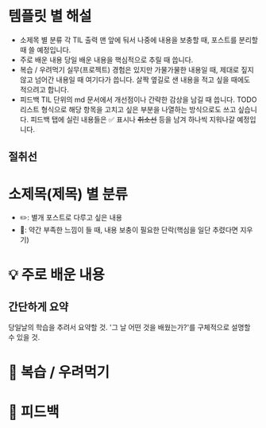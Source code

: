 # 템플릿 별 해설
- 소제목 별 분류
  각 TIL 출력 맨 앞에 둬서 나중에 내용을 보충할 때, 포스트를 분리할 때 쓸 예정입니다.
- 주로 배운 내용
  당일 배운 내용을 핵심적으로 추릴 때 씁니다.
- 복습 / 우려먹기
  실무(프로젝트) 경험은 있지만 가물가물한 내용일 때, 제대로 짚지 않고 넘어간 내용일 때 여기다가 씁니다. 살짝 옆길로 샌 내용을 적고 싶을 때에도 적으려고 합니다.
- 피드백
  TIL 단위의 md 문서에서 개선점이나 간략한 감상을 남길 때 씁니다. TODO 리스트 형식으로 해당 항목을 고치고 싶은 부분을 나열하는 방식으로도 쓰고 싶습니다.
  피드백 탭에 실린 내용들은 ✅ 표시나 ~~취소선~~ 등을 남겨 하나씩 지워나갈 예정입니다.

절취선
---

# **소제목(제목) 별 분류**
- ✏️: 별개 포스트로 다루고 싶은 내용
- 🚧: 약간 부족한 느낌이 들 때, 내용 보충이 필요한 단락(핵심을 일단 추렸다면 지우기)

# 💡 주로 배운 내용
## 간단하게 요약
당일날의 학습을 추려서 요약할 것.
'그 날 어떤 것을 배웠는가?'를 구체적으로 설명할 수 있을 것.

# 🍵 복습 / 우려먹기


# 🤔 피드백